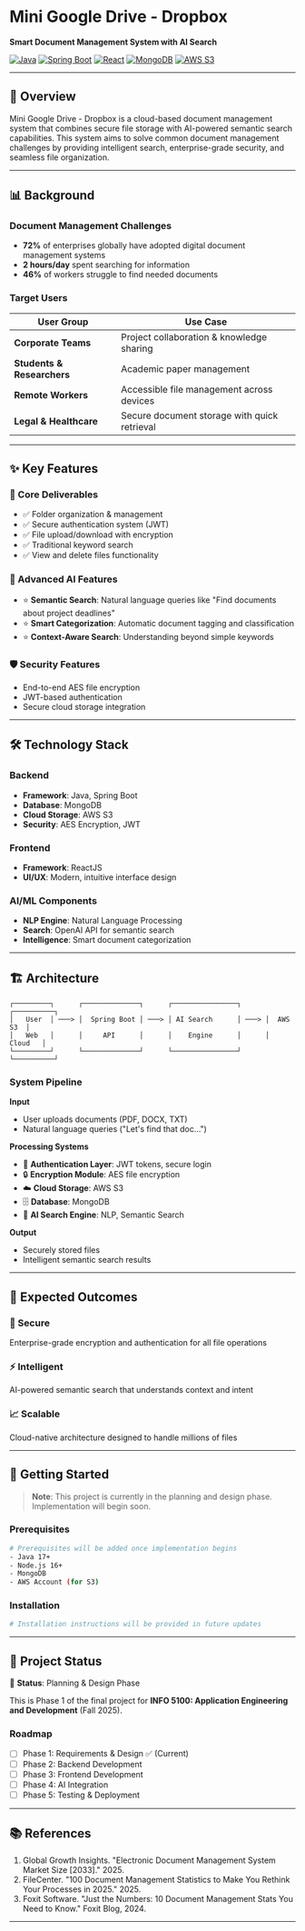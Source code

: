# Mini Google Drive - Dropbox
**Smart Document Management System with AI Search**

[![Java](https://img.shields.io/badge/Java-ED8B00?style=for-the-badge&logo=openjdk&logoColor=white)]()
[![Spring Boot](https://img.shields.io/badge/Spring_Boot-6DB33F?style=for-the-badge&logo=spring-boot&logoColor=white)]()
[![React](https://img.shields.io/badge/React-20232A?style=for-the-badge&logo=react&logoColor=61DAFB)]()
[![MongoDB](https://img.shields.io/badge/MongoDB-4EA94B?style=for-the-badge&logo=mongodb&logoColor=white)]()
[![AWS S3](https://img.shields.io/badge/AWS_S3-569A31?style=for-the-badge&logo=amazon-s3&logoColor=white)]()

---

## 🌟 Overview

Mini Google Drive - Dropbox is a cloud-based document management system that combines secure file storage with AI-powered semantic search capabilities. This system aims to solve common document management challenges by providing intelligent search, enterprise-grade security, and seamless file organization.

---

## 📊 Background

### Document Management Challenges

- **72%** of enterprises globally have adopted digital document management systems
- **2 hours/day** spent searching for information
- **46%** of workers struggle to find needed documents

### Target Users

| User Group | Use Case |
|------------|----------|
| **Corporate Teams** | Project collaboration & knowledge sharing |
| **Students & Researchers** | Academic paper management |
| **Remote Workers** | Accessible file management across devices |
| **Legal & Healthcare** | Secure document storage with quick retrieval |

---

## ✨ Key Features

### 🔐 Core Deliverables
- ✅ Folder organization & management
- ✅ Secure authentication system (JWT)
- ✅ File upload/download with encryption
- ✅ Traditional keyword search
- ✅ View and delete files functionality

### 🤖 Advanced AI Features
- ⭐ **Semantic Search**: Natural language queries like "Find documents about project deadlines"
- ⭐ **Smart Categorization**: Automatic document tagging and classification
- ⭐ **Context-Aware Search**: Understanding beyond simple keywords

### 🛡️ Security Features
- End-to-end AES file encryption
- JWT-based authentication
- Secure cloud storage integration

---

## 🛠️ Technology Stack

### Backend
- **Framework**: Java, Spring Boot
- **Database**: MongoDB
- **Cloud Storage**: AWS S3
- **Security**: AES Encryption, JWT

### Frontend
- **Framework**: ReactJS
- **UI/UX**: Modern, intuitive interface design

### AI/ML Components
- **NLP Engine**: Natural Language Processing
- **Search**: OpenAI API for semantic search
- **Intelligence**: Smart document categorization

---

## 🏗️ Architecture
```
┌─────────┐      ┌──────────────┐      ┌────────────────┐      ┌──────────┐
│   User  │ ───> │  Spring Boot │ ───> │ AI Search      │ ───> │  AWS S3  │
│   Web   │      │     API      │      │    Engine      │      │  Cloud   │
└─────────┘      └──────────────┘      └────────────────┘      └──────────┘
```

### System Pipeline

**Input**
- User uploads documents (PDF, DOCX, TXT)
- Natural language queries ("Let's find that doc...")

**Processing Systems**
- 🔐 **Authentication Layer**: JWT tokens, secure login
- 🔒 **Encryption Module**: AES file encryption
- ☁️ **Cloud Storage**: AWS S3
- 🗄️ **Database**: MongoDB
- 🤖 **AI Search Engine**: NLP, Semantic Search

**Output**
- Securely stored files
- Intelligent semantic search results

---

## 🎯 Expected Outcomes

### 🔐 Secure
Enterprise-grade encryption and authentication for all file operations

### ⚡ Intelligent
AI-powered semantic search that understands context and intent

### 📈 Scalable
Cloud-native architecture designed to handle millions of files

---

## 🚀 Getting Started

> **Note**: This project is currently in the planning and design phase. Implementation will begin soon.

### Prerequisites
```bash
# Prerequisites will be added once implementation begins
- Java 17+
- Node.js 16+
- MongoDB
- AWS Account (for S3)
```

### Installation
```bash
# Installation instructions will be provided in future updates
```

---

## 📌 Project Status

🚧 **Status**: Planning & Design Phase

This is Phase 1 of the final project for **INFO 5100: Application Engineering and Development** (Fall 2025).

### Roadmap
- [ ] Phase 1: Requirements & Design ✅ (Current)
- [ ] Phase 2: Backend Development
- [ ] Phase 3: Frontend Development
- [ ] Phase 4: AI Integration
- [ ] Phase 5: Testing & Deployment

---

## 📚 References

1. Global Growth Insights. "Electronic Document Management System Market Size [2033]." 2025.
2. FileCenter. "100 Document Management Statistics to Make You Rethink Your Processes in 2025." 2025.
3. Foxit Software. "Just the Numbers: 10 Document Management Stats You Need to Know." Foxit Blog, 2024.

---

